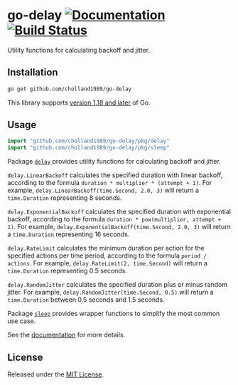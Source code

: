 # go-delay [![Documentation][doc-img]][doc] [![Build Status][ci-img]][ci]

Utility functions for calculating backoff and jitter.

## Installation

```bash
go get github.com/cholland1989/go-delay
```

This library supports [version 1.18 and later][ver] of Go.

## Usage

```go
import "github.com/cholland1989/go-delay/pkg/delay"
import "github.com/cholland1989/go-delay/pkg/sleep"
```

Package [`delay`](https://pkg.go.dev/github.com/cholland1989/go-delay/pkg/delay)
provides utility functions for calculating backoff and jitter.

`delay.LinearBackoff` calculates the specified duration with linear backoff,
according to the formula `duration * multiplier * (attempt + 1)`. For example,
`delay.LinearBackoff(time.Second, 2.0, 3)` will return a `time.Duration`
representing 8 seconds.

`delay.ExponentialBackoff` calculates the specified duration with exponential
backoff, according to the formula `duration * pow(multiplier, attempt + 1)`.
For example, `delay.ExponentialBackoff(time.Second, 2.0, 3)` will return a
`time.Duration` representing 16 seconds.

`delay.RateLimit` calculates the minimum duration per action for the specified
actions per time period, according to the formula `period / actions`. For
example, `delay.RateLimit(2, time.Second)` will return a `time.Duration`
representing 0.5 seconds.

`delay.RandomJitter` calculates the specified duration plus or minus random
jitter. For example, `delay.RandomJitter(time.Second, 0.5)` will return a
`time.Duration` between 0.5 seconds and 1.5 seconds.

Package [`sleep`](https://pkg.go.dev/github.com/cholland1989/go-delay/pkg/sleep)
provides wrapper functions to simplify the most common use case.

See the [documentation][doc] for more details.

## License

Released under the [MIT License](LICENSE).

[ci]: https://github.com/cholland1989/go-delay/actions/workflows/build.yml
[ci-img]: https://github.com/cholland1989/go-delay/actions/workflows/build.yml/badge.svg
[doc]: https://pkg.go.dev/github.com/cholland1989/go-delay
[doc-img]: https://pkg.go.dev/badge/github.com/cholland1989/go-delay
[ver]: https://go.dev/doc/devel/release

